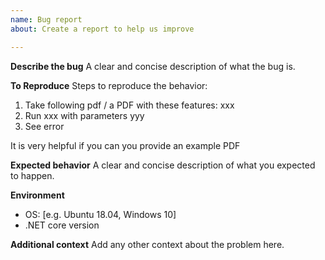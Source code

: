 ```yaml
---
name: Bug report
about: Create a report to help us improve

---
```


**Describe the bug**
A clear and concise description of what the bug is.

**To Reproduce**
Steps to reproduce the behavior:
1. Take following pdf / a PDF with these features: xxx
2. Run xxx with parameters yyy
3. See error

It is very helpful if you can you provide an example PDF

**Expected behavior**
A clear and concise description of what you expected to happen.

**Environment**
 - OS: [e.g. Ubuntu 18.04, Windows 10]
 - .NET core version

**Additional context**
Add any other context about the problem here.
